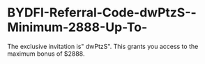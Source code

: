 # BYDFI-Referral-Code-dwPtzS--Minimum-2888-Up-To-
The exclusive invitation is" dwPtzS". This  grants you access to the maximum bonus of $2888.
